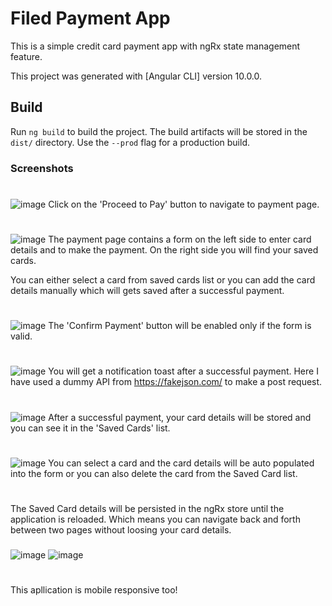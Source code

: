 # Filed Payment App

This is a simple credit card payment app with ngRx state management feature.

This project was generated with [Angular CLI] version 10.0.0.


## Build

Run `ng build` to build the project. The build artifacts will be stored in the `dist/` directory. Use the `--prod` flag for a production build.


### Screenshots
# 
![image](https://user-images.githubusercontent.com/48716932/100383944-eb636080-3044-11eb-9984-66efc4bd5eab.png)
Click on the 'Proceed to Pay' button to navigate to payment page.

# 
![image](https://user-images.githubusercontent.com/48716932/100384021-26fe2a80-3045-11eb-840c-31e83b3b28c2.png)
The payment page contains a form on the left side to enter card details and to make the payment. On the right side you will find your saved cards.

You can either select a card from saved cards list or you can add the card details manually which will gets saved after a successful payment.

#
![image](https://user-images.githubusercontent.com/48716932/100384571-785ae980-3046-11eb-9551-2ea77777df4d.png)
The 'Confirm Payment' button will be enabled only if the form is valid.

#
![image](https://user-images.githubusercontent.com/48716932/100384715-d091eb80-3046-11eb-958d-bd1c91e671a9.png)
You will get a notification toast after a successful payment. Here I have used a dummy API from https://fakejson.com/ to make a post request.

#
![image](https://user-images.githubusercontent.com/48716932/100384824-1484f080-3047-11eb-9704-285c2dafafe6.png)
After a successful payment, your card details will be stored and you can see it in the 'Saved Cards' list.

#
![image](https://user-images.githubusercontent.com/48716932/100385141-d1774d00-3047-11eb-9c48-af9e505869af.png)
You can select a card and the card details will be auto populated into the form or you can also delete the card from the Saved Card list.

#
The Saved Card details will be persisted in the ngRx store until the application is reloaded. Which means you can navigate back and forth between two pages without loosing your card details.

###
![image](https://user-images.githubusercontent.com/48716932/100387308-cd4e2e00-304d-11eb-86c0-a4fa616d843f.png)
![image](https://user-images.githubusercontent.com/48716932/100387383-f53d9180-304d-11eb-9c5f-35882e955b24.png)
#
This apllication is mobile responsive too!

